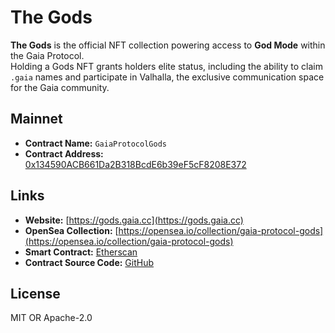# The Gods

**The Gods** is the official NFT collection powering access to **God Mode** within the Gaia Protocol.  
Holding a Gods NFT grants holders elite status, including the ability to claim `.gaia` names and participate in Valhalla, the exclusive communication space for the Gaia community.

## Mainnet  

- **Contract Name:** `GaiaProtocolGods`  
- **Contract Address:** [0x134590ACB661Da2B318BcdE6b39eF5cF8208E372](https://etherscan.io/address/0x134590ACB661Da2B318BcdE6b39eF5cF8208E372)

## Links

- **Website:** [https://gods.gaia.cc](https://gods.gaia.cc)  
- **OpenSea Collection:** [https://opensea.io/collection/gaia-protocol-gods](https://opensea.io/collection/gaia-protocol-gods)  
- **Smart Contract:** [Etherscan](https://etherscan.io/token/0x134590ACB661Da2B318BcdE6b39eF5cF8208E372)  
- **Contract Source Code:** [GitHub](https://github.com/gaiaprotocol/gods/blob/main/contracts/GaiaProtocolGods.sol)

## License
MIT OR Apache-2.0
